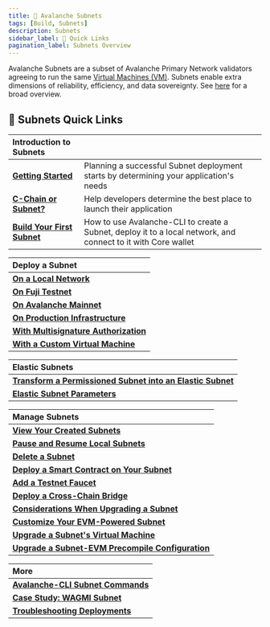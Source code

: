 ```yaml
---
title: 🔺 Avalanche Subnets
tags: [Build, Subnets]
description: Subnets
sidebar_label: 🔗 Quick Links
pagination_label: Subnets Overview
---
```


Avalanche Subnets are a subset of Avalanche Primary Network validators agreeing to run the same
[Virtual Machines (VM)](/learn/avalanche/virtual-machines.md). Subnets
enable extra dimensions of reliability, efficiency, and data sovereignty. See [here](/learn/avalanche/subnets-overview.md)
for a broad overview.

## 🔗 Subnets Quick Links

| Introduction to Subnets                                      |                                                                                                               |
| :----------------------------------------------------------- | :------------------------------------------------------------------------------------------------------------ |
| [**Getting Started**](/build/subnet/getting-started.md)      | Planning a successful Subnet deployment starts by determining your application's needs                        |
| [**C-Chain or Subnet?**](/build/subnet/c-chain-vs-subnet.md) | Help developers determine the best place to launch their application                                          |
| [**Build Your First Subnet**](/build/subnet/hello-subnet.md) | How to use Avalanche-CLI to create a Subnet, deploy it to a local network, and connect to it with Core wallet |

| Deploy a Subnet                                                                |
| :----------------------------------------------------------------------------- |
| [**On a Local Network**](/build/subnet/deploy/local-subnet.md)                 |
| [**On Fuji Testnet**](/build/subnet/deploy/fuji-testnet-subnet.md)             |
| [**On Avalanche Mainnet**](/build/subnet/deploy/mainnet-subnet.md)             |
| [**On Production Infrastructure**](/build/subnet/deploy/on-prod-infra.md)      |
| [**With Multisignature Authorization**](/build/subnet/deploy/multisig-auth.md) |
| [**With a Custom Virtual Machine**](/build/subnet/deploy/custom-vm-subnet.md)  |

| Elastic Subnets                                                                                                    |
| :----------------------------------------------------------------------------------------------------------------- |
| [**Transform a Permissioned Subnet into an Elastic Subnet**](/build/subnet/elastic/transform-to-elastic-subnet.md) |
| [**Elastic Subnet Parameters**](/build/subnet/elastic/elastic-parameters.md)                                       |

| Manage Subnets                                                                                         |
| :----------------------------------------------------------------------------------------------------- |
| [**View Your Created Subnets**](/build/subnet/maintain/view-subnets.md)                                |
| [**Pause and Resume Local Subnets**](/build/subnet/maintain/pause-resume-subnet.md)                    |
| [**Delete a Subnet**](/build/subnet/maintain/delete-subnet.md)                                         |
| [**Deploy a Smart Contract on Your Subnet**](/build/subnet/utility/deploy-smart-contract-to-subnet.md) |
| [**Add a Testnet Faucet**](/build/subnet/utility/avalanche-subnet-faucet.md)                           |
| [**Deploy a Cross-Chain Bridge**](/build/subnet/utility/cross-chain-evm-bridge.md)                     | 
| [**Considerations When Upgrading a Subnet**](/build/subnet/upgrade/considerations-subnet-upgrade.md)   |
| [**Customize Your EVM-Powered Subnet**](/build/subnet/upgrade/customize-a-subnet.md)                   |
| [**Upgrade a Subnet's Virtual Machine**](/build/subnet/upgrade/upgrade-subnet-vm.md)                   |
| [**Upgrade a Subnet-EVM Precompile Configuration**](/build/subnet/upgrade/upgrade-precompile.md)       |

| More                                                                        |
| :-------------------------------------------------------------------------- |
| [**Avalanche-CLI Subnet Commands**](/tooling/avalanche-cli.md)              |
| [**Case Study: WAGMI Subnet**](build/subnet/info/wagmi.md)                  |
| [**Troubleshooting Deployments**](build/subnet/info/troubleshoot-subnet.md) |
